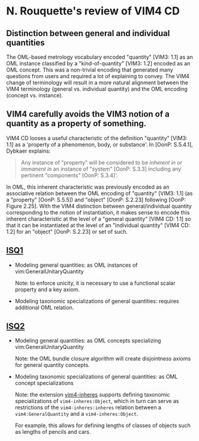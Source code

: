 # N. Rouquette's review of VIM4 CD

## Distinction between general and individual quantities

The OML-based metrology vocabulary encoded "quantity" [VIM3: 1.1] as an OML instance classified by a "kind-of-quantity" [VIM3: 1.2] encoded as an OML concept.
This was a non-trivial encoding that generated many questions from users and required a lot of explaining to convey.
The VIM4 change of terminology will result in a more natural alignment between the VIM4 terminology (general vs. individual quantity) and the OML encoding (concept vs. instance).

## VIM4 carefully avoids the VIM3 notion of a quantity as a property of something.

VIM4 CD looses a useful characteristic of the definition "quantity" [VIM3: 1.1] as a 'property of a phenomenon, body, or substance'.
In [OonP: S.5.4.1], Dybkaer explains:
> Any instance of "property" will be considered to be *inherent in* or *immanent in* an instance of "system" [OonP: S.3.3] including any pertinent "components" [OonP: S.3.4]'.

In OML, this inherent characteristic was previously encoded as an associative relation between the OML encoding of "quantity" [VIM3: 1.1] (as a "property" [OonP: S.5.5]) 
and "object" [OonP: S.2.23] following [OonP: Figure 2.25]. 
With the VIM4 distinction between general/individual quantity corresponding to the 
notion of instantiation, it makes sense to encode this inherent characteristic
at the level of a "general quantity" [VIM4 CD: 1.1] so that it can be instantiated at the level of an
"individual quantity" [VIM4 CD: 1.2] for an "object" [OonP: S.2.23] or set of such.


## [ISQ1](src/oml/bipm.org/jcgm/isq1.oml)

- Modeling general quantities: as OML instances of vim:GeneralUnitaryQuantity

  Note: to enforce unicity, it is necessary to use a functional scalar property and a key axiom.

- Modeling taxonomic specializations of general quantities: requires additional OML relation.

## [ISQ2](src/oml/bipm.org/jcgm/isq2.oml)

- Modeling general quantities: as OML concepts specializing vim:GeneralUnitaryQuantity

  Note: the OML bundle closure algorithm will create disjointness axioms for general quantity concepts.

- Modeling taxonomic specializations of general quantities: as OML concept specializations

  Note: the extension [vim4-inheres](src/oml/bipm.org/jcgm/vim4-inheres.oml) supports 
  defining taxonomic specializations of `vim4-inheres:Object`, which in turn can serve 
  as restrictions of the `vim4-inheres:inheres` relation between a `vim4:GeneralQuantity`
  and a `vim4-inheres:Object`.
  
  For example, this allows for defining lengths of classes of objects such as lengths of 
  pencils and cars.
